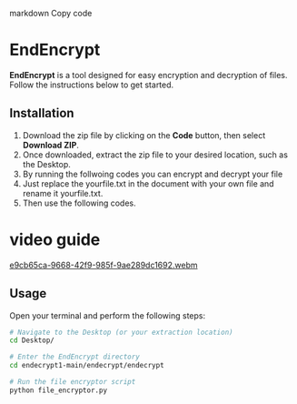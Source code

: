 markdown
Copy code
# EndEncrypt

**EndEncrypt** is a tool designed for easy encryption and decryption of files. Follow the instructions below to get started.

## Installation

1. Download the zip file by clicking on the **Code** button, then select **Download ZIP**.
2. Once downloaded, extract the zip file to your desired location, such as the Desktop.
3. By running the follwoing codes you can encrypt and decrypt your file
4. Just replace the yourfile.txt in the document with your own file and rename it yourfile.txt.
5. Then use the following codes.

# video guide
[e9cb65ca-9668-42f9-985f-9ae289dc1692.webm](https://github.com/user-attachments/assets/d06c7aca-5a84-45c5-9c21-4ec5d403f7c1)

## Usage

Open your terminal and perform the following steps:

```bash
# Navigate to the Desktop (or your extraction location)
cd Desktop/

# Enter the EndEncrypt directory
cd endecrypt1-main/endecrypt/endecrypt

# Run the file encryptor script
python file_encryptor.py


